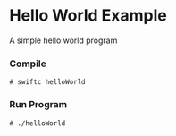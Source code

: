 # Hello World Example

A simple hello world program

### Compile

```
# swiftc helloWorld
```

### Run Program

```
# ./helloWorld
```
